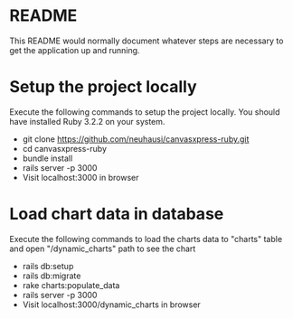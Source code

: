 # README

This README would normally document whatever steps are necessary to get the
application up and running.

# Setup the project locally
Execute the following commands to setup the project locally. You should have installed Ruby 3.2.2 on your system.

* git clone https://github.com/neuhausi/canvasxpress-ruby.git
* cd canvasxpress-ruby
* bundle install
* rails server -p 3000
* Visit localhost:3000 in browser

# Load chart data in database
Execute the following commands to load the charts data to "charts" table and open "/dynamic_charts" path to see the chart

* rails db:setup
* rails db:migrate
* rake charts:populate_data
* rails server -p 3000
* Visit localhost:3000/dynamic_charts in browser

